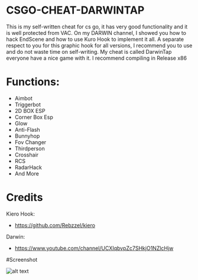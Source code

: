 # CSGO-CHEAT-DARWINTAP
This is my self-written cheat for cs go, it has very good functionality and it is well protected from VAC. On my DARWIN channel, I showed you how to hack EndScene and how to use Kuro Hook to implement it all. A separate respect to you for this graphic hook for all versions, I recommend you to use and do not waste time on self-writing. My cheat is called DarwinTap everyone have a nice game with it. I recommend compiling in Release x86
# Functions:
- Aimbot
- Triggerbot
- 2D BOX ESP
- Corner Box Esp
- Glow
- Anti-Flash
- Bunnyhop
- Fov Changer
- Thirdperson
- Crosshair
- RCS
- RadarHack
- And More
# Credits
Kiero Hook:
- https://github.com/Rebzzel/kiero

Darwin:
- https://www.youtube.com/channel/UCXIqbvpZc7SHkjO1NZlcHjw

#Screenshot

![alt text](https://i.imgur.com/Y5IwjZR.png)

